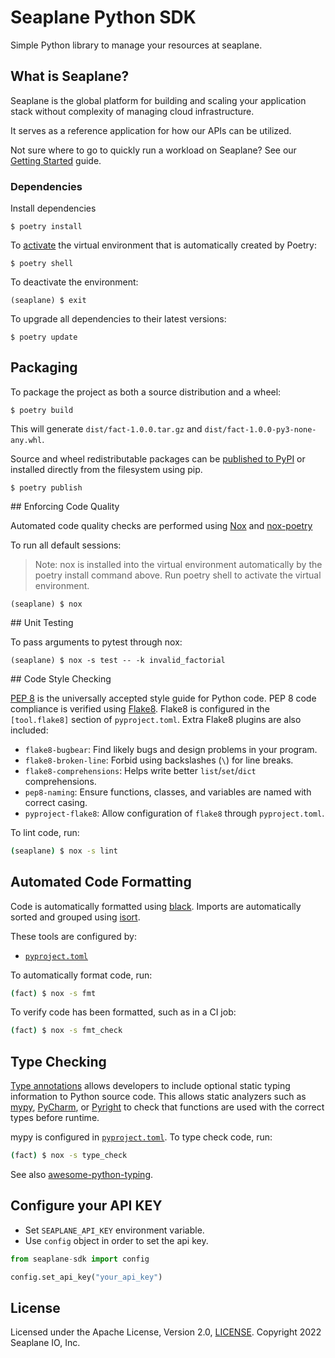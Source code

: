 # Seaplane Python SDK

Simple Python library to manage your resources at seaplane.

## What is Seaplane?

Seaplane is the global platform for building and scaling your application stack
without complexity of managing cloud infrastructure.

It serves as a reference application for how our APIs can be utilized.

Not sure where to go to quickly run a workload on Seaplane? See our [Getting
Started] guide.

### Dependencies

Install dependencies

```
$ poetry install
```

To [activate](https://python-poetry.org/docs/basic-usage#activating-the-virtual-environment) the virtual environment that is automatically created by Poetry:

```
$ poetry shell
```

To deactivate the environment:

```
(seaplane) $ exit
```

To upgrade all dependencies to their latest versions:

```
$ poetry update
```

## Packaging

To package the project as both a source distribution and a wheel:

```
$ poetry build
```

This will generate `dist/fact-1.0.0.tar.gz` and `dist/fact-1.0.0-py3-none-any.whl`.

Source and wheel redistributable packages can be [published to PyPI](https://python-poetry.org/docs/cli#publish) or installed directly from the filesystem using pip.

```
$ poetry publish
```

## Enforcing Code Quality

Automated code quality checks are performed using [Nox](https://nox.thea.codes/en/stable/) and [nox-poetry](https://nox-poetry.readthedocs.io/en/stable/)

To run all default sessions:

> Note: nox is installed into the virtual environment automatically by the poetry install command above. Run poetry shell to activate the virtual environment.

```
(seaplane) $ nox
```

## Unit Testing

To pass arguments to pytest through nox:

```
(seaplane) $ nox -s test -- -k invalid_factorial
```

## Code Style Checking

[PEP 8](https://peps.python.org/pep-0008/) is the universally accepted style guide for
Python code. PEP 8 code compliance is verified using [Flake8](http://flake8.pycqa.org/). Flake8 is
configured in the `[tool.flake8]` section of `pyproject.toml`. Extra Flake8 plugins are also
included:

- `flake8-bugbear`: Find likely bugs and design problems in your program.
- `flake8-broken-line`: Forbid using backslashes (`\`) for line breaks.
- `flake8-comprehensions`: Helps write better `list`/`set`/`dict` comprehensions.
- `pep8-naming`: Ensure functions, classes, and variables are named with correct casing.
- `pyproject-flake8`: Allow configuration of `flake8` through `pyproject.toml`.

To lint code, run:

```bash
(seaplane) $ nox -s lint
```

## Automated Code Formatting

Code is automatically formatted using [black](https://github.com/psf/black). Imports are
automatically sorted and grouped using [isort](https://github.com/PyCQA/isort/).

These tools are configured by:

- [`pyproject.toml`](./pyproject.toml)

To automatically format code, run:

```bash
(fact) $ nox -s fmt
```

To verify code has been formatted, such as in a CI job:

```bash
(fact) $ nox -s fmt_check
```

## Type Checking

[Type annotations](https://docs.python.org/3/library/typing.html) allows developers to include
optional static typing information to Python source code. This allows static analyzers such
as [mypy](http://mypy-lang.org/), [PyCharm](https://www.jetbrains.com/pycharm/),
or [Pyright](https://github.com/microsoft/pyright) to check that functions are used with the correct types before runtime.

mypy is configured in [`pyproject.toml`](./pyproject.toml). To type check code, run:

```bash
(fact) $ nox -s type_check
```
See also [awesome-python-typing](https://github.com/typeddjango/awesome-python-typing).


## Configure your API KEY

* Set `SEAPLANE_API_KEY` environment variable.
* Use `config` object in order to set the api key.

```python
from seaplane-sdk import config

config.set_api_key("your_api_key")
```

## License

Licensed under the Apache License, Version 2.0, [LICENSE](LICENSE). Copyright 2022 Seaplane IO, Inc.

[//]: # (Links)

[Seaplane]: https://seaplane.io/
[CLI]: https://github.com/seaplane-io/seaplane/tree/main/seaplane-cli
[SDK]: https://github.com/seaplane-io/seaplane/tree/main/seaplane
[Getting Started]: https://github.com/seaplane-io/seaplane/blob/main/docs/GETTING_STARTED.md
